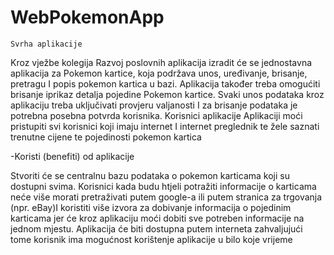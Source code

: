 # WebPokemonApp



	Svrha aplikacije 
Kroz vježbe kolegija Razvoj poslovnih aplikacija izradit će se jednostavna aplikacija za Pokemon kartice, koja podržava unos, uređivanje, brisanje, pretragu I popis pokemon kartica u bazi. Aplikacija također treba omogućiti brisanje iprikaz detalja pojedine Pokemon kartice. Svaki unos podataka kroz aplikaciju treba uključivati provjeru valjanosti I za brisanje podataka je potrebna posebna potvrda korisnika.
	Korisnici aplikacije
Aplikaciji moći pristupiti svi korisnici koji imaju internet I internet preglednik te žele saznati trenutne cijene te pojedinosti pokemon kartica

 -Koristi (benefiti) od aplikacije

Stvoriti će se centralnu bazu podataka o pokemon karticama koji su dostupni svima. Korisnici kada budu htjeli potražiti informacije o karticama neće više morati pretraživati putem google-a ili putem stranica za trgovanja (npr. eBay)I koristiti više izvora za dobivanje informacija o pojedinim karticama jer će kroz aplikaciju moći dobiti sve potreben informacije na jednom mjestu. Aplikacija će biti dostupna putem interneta zahvaljujući tome korisnik ima mogućnost korištenje aplikacije u bilo koje vrijeme
